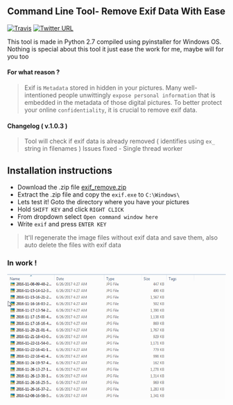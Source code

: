 ## Command Line Tool- Remove Exif Data With Ease
[![Travis](https://img.shields.io/travis/rust-lang/rust.svg)](https://github.com/roothaxor/Exif-Remove)
[![Twitter URL](https://img.shields.io/twitter/url/http/shields.io.svg?style=social)](http://twitter.com/home?status=This%20is%20the%20simplest%20windows%20tool%20to%20remove%20exif%20data%20from%20many%20files%20at%20once%20by%20@root_haxor%20https://github.com/roothaxor/Exif-Remove)


This tool is made in Python 2.7 compiled using pyinstaller for Windows OS. Nothing is special about this tool it just ease the work for me, maybe will for you too
#### For what reason  ?
> Exif is `Metadata` stored in hidden in your pictures. Many well-intentioned people unwittingly `expose personal information` that is embedded in the metadata of those digital pictures. To better protect your online `confidentiality`, it is crucial to remove exif data. 
#### Changelog ( v.1.0.3 ) 
> Tool will check if exif data is already removed ( identifies using `ex_` string in filenames )
> Issues fixed - Single thread worker

## Installation instructions

* Download the .zip file [exif_remove.zip](https://codeload.github.com/roothaxor/Exif-Remove/zip/master) 
* Extract the .zip file and copy the `exif.exe` to `C:\Windows\`
* Lets test it! Goto the directory where you have your pictures
* Hold `SHIFT KEY` and click `RIGHT CLICK`
* From dropdown select `Open command window here`
* Write `exif` and press `ENTER KEY`
> It'll regenerate the image files without exif data and save them, also auto delete the files with exif data

### In work !
<p align="center">
  <img src="exif_example.gif">
</p>

